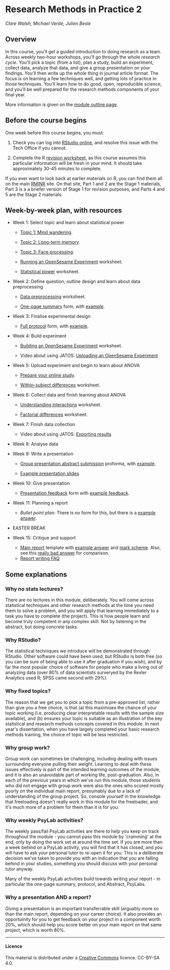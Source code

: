 # Research Methods in Practice 2

_Clare Walsh, Michael Verde, Julien Besle_

## Overview

In this course, you'll get a guided introduction to doing research as a team. Across weekly two-hour workshops, you'll go through the whole _research cycle_. You'll pick a topic (from a list), plan a study, build an experiment, collect data, analyze that data, and give a group presentation on your findings. You'll then write up the whole thing in journal article format. The focus is on learning a few techniques well, and getting lots of practice in those techniques. You'll learn how to do good, open, reproducible science, and you'll be well prepared for the research methods components of your final year. 

More information is given on the [module outline page](psyc520moduleoutline.md).

## Before the course begins

One week before this course begins, you must:

1. Check you can log into [RStudio online](https://psyrstudio.plymouth.ac.uk), and resolve this issue with the Tech Office if you cannot.

2. Complete the R [revision worksheet](https://ajwills72.github.io/rminr/revision.html), as this course assumes this particular information will be fresh in your mind. It should take approximately 30-45 minutes to complete.

If you ever want to look back at earlier materials on R, you can find them all on the main [RMINR](https://ajwills72.github.io/rminr) site. On that site, Part 1 and 2 are the Stage 1 materials, Part 3 is a a briefer version of Stage 1 for revision purposes, and Parts 4 and 5 are the Stage 2 materials.

## Week-by-week plan, with resources 

- Week 1: Select topic and learn about statistical power

    - [Topic 1: Mind wandering](topic1.md).

    - [Topic 2: Long-term memory](topic2.md).

    - [Topic 3: Face processing](topic3.md).

    - [Running an OpenSesame Experiment](openses_task1.md) worksheet.

    - [Statistical power](https://ajwills72.github.io/rminr/power.html) worksheet.

- Week 2: Define question, outline design and learn about data preprocessing

    - [Data preprocessing](https://ajwills72.github.io/rminr/preproc.html) worksheet. 

    - [One-page summary](eg-student/onepagesummary.odt) form, with [example](eg-student/onepagesummary-example.odt).

- Week 3: Finalise experimental design

    - [Full protocol](eg-student/protocol.odt) form, with [example](eg-student/protocol-example.odt).

- Week 4: Build experiment

    - [Building an OpenSesame Experiment](openses_task2.md) worksheet.

    - Video about using JATOS: [Uploading an OpenSesame Experiment](https://youtu.be/EMHwUMI4JOI)

- Week 5: Upload experiment and begin to learn about ANOVA

    - [Prepare your online study](presentations/prepare_your_online_study.pptx).
 
    - [Within-subject differences](https://ajwills72.github.io/rminr/anova1.html) worksheet. 

- Week 6: Collect data and finish learning about ANOVA

   - [Understanding interactions](https://ajwills72.github.io/rminr/anova2.html) worksheet. 

   - [Factorial differences](https://ajwills72.github.io/rminr/anova3.html) worksheet. 

- Week 7: Finish data collection

    - Video about using JATOS: [Exporting results](https://youtu.be/y3fcPB5Fj5M)

- Week 8: Analyse data

- Week 9: Write a presentation

    - [Group presentation abstract submission](eg-student/conference-abstract.odt) proforma, with [example](eg-student/conference-abstract-eg.odt).

    - [Example presentation slides](eg-student/presentation-eg.odp).

- Week 10: Give presentation

   - [Presentation feedback](eg-student/pres-feedback.md) form with [example feedback](eg-student/pres-feedback-eg.md).

- Week 11: Planning a report

   - _Bullet point plan_: There is no form for this, but there is a [example answer](eg-student/eg-bullet.md).
    
- EASTER BREAK

- Week 15: Critique and support

   - [Main report](eg-student/report-proforma.odt) template with [example answer](eg-student/report-eg.odt) and [mark scheme](eg-student/report-mark-scheme.md). Also, see this [really bad answer](eg-student/bad-report-eg.odt) for comparison.
   - [Report writing FAQ](documents/PSYC520_Report_Writing_FAQ.docx)

## Some explanations

### Why no stats lectures?

There are no lectures in this module, deliberately. You will come across statistical techniques and other research methods at the time you need them to solve a problem, and you will apply that learning immediately to a task you have to complete (the project). This is how people learn and become truly competent in any complex skill. Not by listening in the abstract, but doing concrete tasks. 

### Why RStudio?

The statistical techniques we introduce will be demonstrated through RStudio. Other software could have been used, but RStudio is both free (so you can be sure of being able to use it after graduation if you wish), and by far the most popular choice of software for people who make a living out of analyzing data (over 80% of data scientists surveryed by the Rexler Analytics used R; SPSS came second with 29%). 

### Why fixed topics?

The reason that we get you to pick a topic from a pre-approved list, rather than give you a free choice, is that (a) this maximises the chance of your topic working (i.e. producing clear interpretable results with the sample size available), and (b) ensures your topic is suitable as an illustration of the key statistical and research methods concepts covered in this module. In next year's dissertation, when you have largely completed your basic research methods training, the choice of topic will be less restricted. 

### Why group work?

Group work can sometimes be challenging, including dealing with issues surrounding everyone pulling their weight. Learning to deal with these issues effectively is part of the intended learning outcomes of the module, and it is also an unavoidable part of working life, post-graduation. Also, in each of the previous years in which we've run this module, those students who did not engage with group work were also the ones who scored mostly poorly on the individual main report, presumably due to a lack of understanding of the group project. So, console yourself in the knowledge that freeloading doesn't really work in this module for the freeloader, and it's much more of a problem for them than it is for you.

### Why weekly PsyLab activities?

The weekly pass/fail PsyLab activities are there to help you keep on track throughout the module - you cannot pass this module by 'cramming' at the end, only by doing the work set at around the time set. If you are more than a week behind on a PsyLab activity, you will find that it has closed, and you will have to ask your personal tutor to re-open it for you. This is a deliberate decision we've taken to provide you with an indication that you are falling behind in your studies, something you should discuss with your personal tutor anyway. 

Many of the weekly PsyLab activities build towards writing your report - in particular the one-page summary, protocol, and Abstract, PsyLabs. 

### Why a presentation AND a report?

Giving a presentation is an important transferrable skill (arguably more so than the main report, depending on your career choice). It also provides an opportuinity for you to get feedback on your project in a component worth 20%, which should help you score better on your main report on that same project, which is worth 80%.  



___

#### Licence

This material is distributed under a [Creative Commons](https://creativecommons.org/) licence. CC-BY-SA 4.0. 
